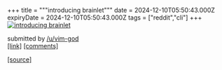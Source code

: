 +++
title = """introducing brainlet"""
date = 2024-12-10T05:50:43.000Z
expiryDate = 2024-12-10T05:50:43.000Z
tags = ["reddit","cli"]
+++
[![introducing brainlet](https://preview.redd.it/t0g7wfuqmy5e1.png?width=320&crop=smart&auto=webp&s=3ffe75651a8ad12a932b0ff1a181a75eab286c09 "introducing brainlet")](https://www.reddit.com/r/commandline/comments/1hav18b/introducing_brainlet/)

submitted by [/u/vim-god](https://www.reddit.com/user/vim-god)  
[\[link\]](https://i.redd.it/t0g7wfuqmy5e1.png) [\[comments\]](https://www.reddit.com/r/commandline/comments/1hav18b/introducing_brainlet/)

[[source]](https://www.reddit.com/r/commandline/comments/1hav18b/introducing_brainlet/)
